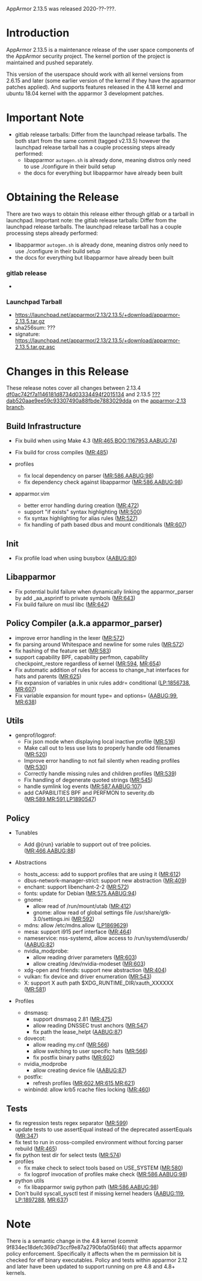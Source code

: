AppArmor 2.13.5 was released 2020-??-???.

# Introduction

AppArmor 2.13.5 is a maintenance release of the user space components
of the AppArmor security project. The kernel portion of the project
is maintained and pushed separately.

This version of the userspace should work with all kernel versions from
2.6.15 and later (some earlier version of the kernel if they have the
apparmor patches applied). And supports features released in the 4.18
kernel and ubuntu 18.04 kernel with the apparmor 3 development patches.

# Important Note

- gitlab release tarballs: Differ from the launchpad release tarballs. The both start from the same commit (tagged v2.13.5) however the launchpad release tarball has a couple processing steps already performed:
  - libapparmor ```autogen.sh``` is already done, meaning distros only need to use ./configure in their build setup
  - the docs for everything but libapparmor have already been built

# Obtaining the Release

There are two ways to obtain this release either through gitlab or a tarball in launchpad. Important note: the gitlab release tarballs: Differ from the launchpad release tarballs. The launchpad release tarball has a couple processing steps already performed:
  - libapparmor ```autogen.sh``` is already done, meaning distros only need to use ./configure in their build setup
  - the docs for everything but libapparmor have already been built

### gitlab release
- 

### Launchpad Tarball
-   <https://launchpad.net/apparmor/2.13/2.13.5/+download/apparmor-2.13.5.tar.gz>
-   sha256sum: ???
-   signature: <https://launchpad.net/apparmor/2.13/2.13.5/+download/apparmor-2.13.5.tar.gz.asc>

# Changes in this Release

These release notes cover all changes between 2.13.4 [df0ac742f7a1146181d8734d03334494f2015134](https://gitlab.com/apparmor/apparmor/-/commitdf0ac742f7a1146181d8734d03334494f2015134) and 2.13.5 [???dab520aae9ee59c93307490a88fbde7883029dda](https://gitlab.com/apparmor/apparmor/-/commitdf????) on the [apparmor-2.13 branch](https://gitlab.com/apparmor/apparmor/tree/apparmor-2.13).


## Build Infrastructure

- Fix build when using Make 4.3  ([MR:465](https://gitlab.com/apparmor/apparmor/merge_requests/465),[BOO:1167953](https://bugzilla.opensuse.org/show_bug.cgi?id=1167953),[AABUG:74](https://gitlab.com/apparmor/apparmor/-/issues/74))
- Fix build for cross compiles ([MR:485](https://gitlab.com/apparmor/apparmor/merge_requests/485))

- profiles
  - fix local dependency on parser ([MR:586](https://gitlab.com/apparmor/apparmor/merge_requests/586),[AABUG:98](https://gitlab.com/apparmor/apparmor/-/issues/98)) 
  - fix dependency check against libapparmor ([MR:586](https://gitlab.com/apparmor/apparmor/merge_requests/586),[AABUG:98](https://gitlab.com/apparmor/apparmor/-/issues/98))

- apparmor.vim
  - better error handling during creation ([MR:472](https://gitlab.com/apparmor/apparmor/merge_requests/472))
  - support "if exists" syntax highlighting ([MR:500](https://gitlab.com/apparmor/apparmor/merge_requests/500))
  - fix syntax highlighting for alias rules ([MR:527](https://gitlab.com/apparmor/apparmor/merge_requests/527))
  - fix handling of path based dbus and mount conditionals ([MR:607](https://gitlab.com/apparmor/apparmor/-/merge_requests/607))

## Init
- Fix profile load when using busybox ([AABUG:80](https://gitlab.com/apparmor/apparmor/-/issues/80))

## Libapparmor
- Fix potential build failure when dynamically linking the apparmor_parser by add _aa_asprintf to private symbols ([MR:643](https://gitlab.com/apparmor/apparmor/-/merge_requests/643))
- Fix build failure on musl libc ([MR:642](https://gitlab.com/apparmor/apparmor/-/merge_requests/642))

## Policy Compiler (a.k.a apparmor\_parser)

- improve error handling in the lexer ([MR:572](https://gitlab.com/apparmor/apparmor/merge_requests/572))
- fix parsing around Whitespace and newline for some rules ([MR:572](https://gitlab.com/apparmor/apparmor/merge_requests/572))
- fix hashing of the feature set ([MR:583](https://gitlab.com/apparmor/apparmor/merge_requests/583))
- support capability BPF, capability perfmon, capability checkpoint_restore regardless of kernel ([MR:594](https://gitlab.com/apparmor/apparmor/-/merge_requests/594), [MR:654](https://gitlab.com/apparmor/apparmor/-/merge_requests/654))
- Fix automatic addition of rules for access to change_hat interfaces for hats and parents ([MR:625](https://gitlab.com/apparmor/apparmor/-/merge_requests/625))
- Fix expansion of variables in unix rules addr= conditional ([LP:1856738](https://bugs.launchpad.net/apparmor/+bug/1856738), [MR:607](https://gitlab.com/apparmor/apparmor/-/merge_requests/607))
- Fix variable expansion for mount type= and options= ([AABUG:99](https://gitlab.com/apparmor/apparmor/-/issues/99), [MR:638](https://gitlab.com/apparmor/apparmor/-/merge_requests/638))

## Utils
- genprof/logprof:
  - Fix json mode when displaying local inactive profile ([MR:516](https://gitlab.com/apparmor/apparmor/merge_requests/516))
  - Make call out to less use lists to properly handle odd filenames ([MR:520](https://gitlab.com/apparmor/apparmor/merge_requests/520))
  - Improve error handling to not fail silently when reading profiles ([MR:530](https://gitlab.com/apparmor/apparmor/merge_requests/530))
  - Correctly handle missing rules and children profiles ([MR:539](https://gitlab.com/apparmor/apparmor/merge_requests/539))
  - Fix handling of degenerate quoted strings ([MR:545](https://gitlab.com/apparmor/apparmor/merge_requests/545))
  - handle symlink log events ([MR:587](https://gitlab.com/apparmor/apparmor/merge_requests/587),[AABUG:107](https://gitlab.com/apparmor/apparmor/-/issues/107))
  - add CAPABILITIES BPF and PERFMON to severity.db ([MR:589](https://gitlab.com/apparmor/apparmor/merge_requests/589),[MR:591](https://gitlab.com/apparmor/apparmor/merge_requests/591),[LP1890547](https://bugs.launchpad.net/bugs/1890547))
## Policy
- Tunables
  - Add @{run} variable to support out of tree policies. ([MR:466](https://gitlab.com/apparmor/apparmor/merge_requests/466),[AABUG:88](https://gitlab.com/apparmor/apparmor/-/issues/88))

- Abstractions
  - hosts_access: add to support profiles that are using it ([MR:612](https://gitlab.com/apparmor/apparmor/merge_requests/612))
  - dbus-network-manager-strict: support new abstraction ([MR:409](https://gitlab.com/apparmor/apparmor/merge_requests/409))
  - enchant: support libenchant-2-2 ([MR:572](https://gitlab.com/apparmor/apparmor/merge_requests/572))
  - fonts: update for Debian ([MR:575](https://gitlab.com/apparmor/apparmor/merge_requests/575),[AABUG:94](https://gitlab.com/apparmor/apparmor/-/issues/94))
  - gnome:
    - allow read of /run/mount/utab ([MR:412](https://gitlab.com/apparmor/apparmor/merge_requests/412))
    - gnome: allow read of global settings file /usr/share/gtk-3.0/settings.ini ([MR:592](https://gitlab.com/apparmor/apparmor/merge_requests/592))
  - mdns: allow /etc/mdns.allow ([LP1869629](https://bugs.launchpad.net/ubuntu/+source/apparmor/+bug/1869629))
  - mesa: support i915 perf interface ([MR:464](https://gitlab.com/apparmor/apparmor/merge_requests/464))
  - nameservice: nss-systemd, allow access to /run/systemd/userdb/ ([AABUG:82](https://gitlab.com/apparmor/apparmor/-/issues/82))
  - nvidia_modprobe:
    - allow reading driver parameters ([MR:603](https://gitlab.com/apparmor/apparmor/-/merge_requests/603))
    - allow creating /dev/nvidia-modeset ([MR:603](https://gitlab.com/apparmor/apparmor/-/merge_requests/614))
  - xdg-open and friends: support new abstraction ([MR:404](https://gitlab.com/apparmor/apparmor/merge_requests/404))
  - vulkan: fix device and driver enumeration ([MR:543](https://gitlab.com/apparmor/apparmor/merge_requests/543))
  - X: support X auth path $XDG_RUNTIME_DIR/xauth_XXXXXX ([MR:581](https://gitlab.com/apparmor/apparmor/merge_requests/581))

- Profiles
  - dnsmasq:
    - support dnsmasq 2.81 ([MR:475](https://gitlab.com/apparmor/apparmor/merge_requests/475))
    - allow reading DNSSEC trust anchors ([MR:547](https://gitlab.com/apparmor/apparmor/merge_requests/547))
    - fix path the lease_helpt ([AABUG:87](https://gitlab.com/apparmor/apparmor/-/issues/87))
  - dovecot:
    - allow reading my.cnf ([MR:566](https://gitlab.com/apparmor/apparmor/merge_requests/566))
    - allow switching to user specific hats ([MR:566](https://gitlab.com/apparmor/apparmor/merge_requests/566))
    - fix postfix binary paths ([MR:602](https://gitlab.com/apparmor/apparmor/-/merge_requests/602))
  - nvidia_modprobe
    - allow creating device file ([AABUG:87](https://gitlab.com/apparmor/apparmor/-/issues/87))
  - postfix:
    - refresh profiles ([MR:602](https://gitlab.com/apparmor/apparmor/-/merge_requests/602),[MR:615](https://gitlab.com/apparmor/apparmor/-/merge_requests/615),[MR:621](https://gitlab.com/apparmor/apparmor/-/merge_requests/621))
  - winbindd: allow krb5 rcache files locking  ([MR:460](https://gitlab.com/apparmor/apparmor/merge_requests/460))

## Tests

- fix regression tests regex separator ([MR:599](https://gitlab.com/apparmor/apparmor/-/merge_requests/599))
- update tests to use assertEqual instead of the deprecated assertEquals ([MR:347](https://gitlab.com/apparmor/apparmor/merge_requests/347))
- fix test to run in cross-compiled environment without forcing parser rebuild ([MR:465](https://gitlab.com/apparmor/apparmor/merge_requests/465))
- fix python test dir for select tests ([MR:574](https://gitlab.com/apparmor/apparmor/merge_requests/574))
- profiles
  - fix make check to select tools based on USE_SYSTEM ([MR:580](https://gitlab.com/apparmor/apparmor/merge_requests/580))
  - fix logprof invocation of profiles make check ([MR:586](https://gitlab.com/apparmor/apparmor/merge_requests/586),[AABUG:98](https://gitlab.com/apparmor/apparmor/-/issues/98)) 
- python utils
  - fix libapparmor swig python path ([MR:586](https://gitlab.com/apparmor/apparmor/merge_requests/586),[AABUG:98](https://gitlab.com/apparmor/apparmor/-/issues/98))
- Don't build syscall_sysctl test if missing kernel headers ([AABUG:119](https://gitlab.com/apparmor/apparmor/-/issues/119), [LP:1897288](https://bugs.launchpad.net/apparmor/+bug/1897288), [MR:637](https://gitlab.com/apparmor/apparmor/-/merge_requests/637))

# Note

There is a semantic change in the 4.8 kernel (commit
9f834ec18defc369d73ccf9e87a2790bfa05bf46) that affects apparmor policy
enforcement. Specifically it affects when the m permission bit is
checked for elf binary executables. Policy and tests within apparmor
2.12 and later have been updated to support running on pre 4.8 and 4.8+ kernels.


